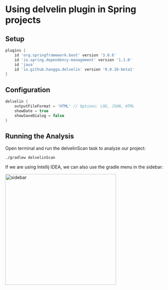 # Using delvelin plugin in Spring projects

## Setup
```groovy
plugins {
    id 'org.springframework.boot' version '3.0.6'
    id 'io.spring.dependency-management' version '1.1.0'
    id 'java'
    id 'io.github.hangga.delvelin' version '0.0.18-beta1'
}
```
## Configuration
```groovy
delvelin {
    outputFileFormat = 'HTML' // Options: LOG, JSON, HTML
    showDate = true
    showSaveDialog = false
}
```
## Running the Analysis
Open terminal and run the delvelinScan task to analyze our project:
```shell
./gradlew delvelinScan
```
If we are using Intellij IDEA, we can also use the gradle menu in the sidebar:

<img width="350" src="https://github.com/hangga/delvelin/blob/main/delvelin-scan-gradle-menu.png?
raw=true" alt="sidebar"/>
